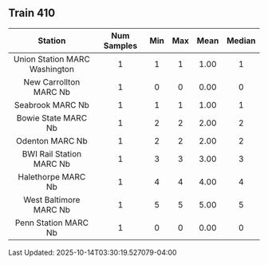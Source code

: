 ## Train 410

| Station | Num Samples | Min | Max | Mean | Median |
| :-----: | :---------: | :-: | :-: | :--: | :----: |
| Union Station MARC Washington | 1 | 1 | 1 | 1.00 | 1 |
| New Carrollton MARC Nb | 1 | 0 | 0 | 0.00 | 0 |
| Seabrook MARC Nb | 1 | 1 | 1 | 1.00 | 1 |
| Bowie State MARC Nb | 1 | 2 | 2 | 2.00 | 2 |
| Odenton MARC Nb | 1 | 2 | 2 | 2.00 | 2 |
| BWI Rail Station MARC Nb | 1 | 3 | 3 | 3.00 | 3 |
| Halethorpe MARC Nb | 1 | 4 | 4 | 4.00 | 4 |
| West Baltimore MARC Nb | 1 | 5 | 5 | 5.00 | 5 |
| Penn Station MARC Nb | 1 | 0 | 0 | 0.00 | 0 |


Last Updated: 2025-10-14T03:30:19.527079-04:00
